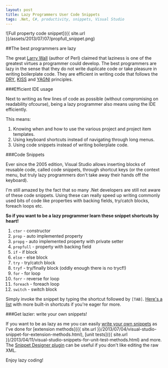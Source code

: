 ```yaml
---
layout: post
title: Lazy Programmers User Code Snippets
tags: .Net, C#, productivity, snippets, Visual Studio
---
```


![Full property code snippet]({{ site.url }}/assets/2013/07/07/propfull_snippet.png)

##The best programmers are lazy

The great [Larry Wall](http://en.wikipedia.org/wiki/Larry_Wall) (author of Perl) claimed that laziness is one of the greatest virtues a programmer could develop. The best programmers are lazy in the sense that they do not write duplicate code or take pleasure in writing boilerplate code. They are efficient in writing code that follows the [DRY](http://en.wikipedia.org/wiki/Don't_repeat_yourself), [KISS](http://en.wikipedia.org/wiki/KISS_principle) and [YAGNI](http://en.wikipedia.org/wiki/You_aren't_gonna_need_it) principles.

###Efficient IDE usage

Next to writing as few lines of code as possible (without compromising on readability ofcourse), being a lazy programmer also means using the IDE efficiently.

This means:

1. Knowing when and how to use the various project and project item templates.
2. Using keyboard shortcuts instead of navigating through long menus.
3. Using code snippets instead of writing boilerplate code.

###Code Snippets

Ever since the 2005 edition, Visual Studio allows inserting blocks of reusable code, called code snippets, through shortcut keys (or the context menu, but truly lazy programmers don't take away their hands off the keyboard).

I'm still amazed by the fact that so many .Net developers are still not aware of these code snippets. Using these can really speed up writing commonly used bits of code like properties with backing fields, try/catch blocks, foreach loops etc.

__So if you want to be a lazy programmer learn these snippet shortcuts by heart!__

1. `ctor` - constructor
2. `prop` - auto implemented property
3. `propg` - auto implemented property with private setter
4. `propfull` - property with backing field
5. `if` - if block
6. `else` - else block
7. `try` - try/catch block
8. `tryf` - try/finally block (oddly enough there is no trycf!)
9. `for` - for loop
10. `forr` - reverse for loop
11. `foreach` - foreach loop
12. `switch` - switch block

Simply invoke the snippet by typing the shortcut followed by `[TAB]`. [Here's a list](http://msdn.microsoft.com/en-us/library/z41h7fat.aspx) with more built-in shortcuts if you're eager for more.

###Get lazier: write your own snippets!

If you want to be as lazy as me you can easily [write your own snippets](http://msdn.microsoft.com/en-us/library/ms165394.aspx) as I've done for [extension methods]({{ site.url }}/2013/07/04/visual-studio-snippet-for-extension-methods.html), [unit tests]({{ site.url }}/2013/04/11/visual-studio-snippets-for-unit-test-methods.html) and more. The [Snippet Designer plugin](http://visualstudiogallery.msdn.microsoft.com/B08B0375-139E-41D7-AF9B-FAEE50F68392) can be useful if you don't like editing the raw XML.

Enjoy lazy coding!
